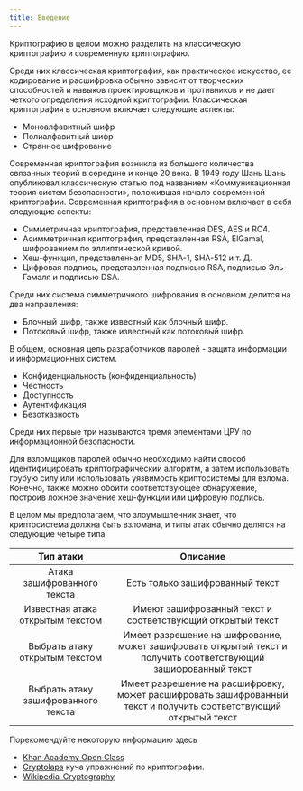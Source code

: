 ```yaml
---
title: Введение
---
```


Криптографию в целом можно разделить на классическую криптографию и современную криптографию.

Среди них классическая криптография, как практическое искусство, ее кодирование и расшифровка обычно зависит от
творческих способностей и навыков проектировщиков и противников и не дает четкого определения исходной криптографии.
Классическая криптография в основном включает следующие аспекты:

- Моноалфавитный шифр
- Полиалфавитный шифр
- Странное шифрование

Современная криптография возникла из большого количества связанных теорий в середине и конце 20 века. В 1949 году Шань
Шань опубликовал классическую статью под названием «Коммуникационная теория систем безопасности», положившая начало
современной криптографии. Современная криптография в основном включает в себя следующие аспекты:

- Симметричная криптография, представленная DES, AES и RC4.
- Асимметричная криптография, представленная RSA, ElGamal, шифрованием по эллиптической кривой.
- Хеш-функция, представленная MD5, SHA-1, SHA-512 и т. Д.
- Цифровая подпись, представленная подписью RSA, подписью Эль-Гамаля и подписью DSA.

Среди них система симметричного шифрования в основном делится на два направления:

- Блочный шифр, также известный как блочный шифр.
- Потоковый шифр, также известный как потоковый шифр.

В общем, основная цель разработчиков паролей - защита информации и информационных систем.

- Конфиденциальность (конфиденциальность)
- Честность
- Доступность
- Аутентификация
- Безотказность

Среди них первые три называются тремя элементами ЦРУ по информационной безопасности.

Для взломщиков паролей обычно необходимо найти способ идентифицировать криптографический алгоритм, а затем использовать
грубую силу или использовать уязвимость криптосистемы для взлома. Конечно, также можно обойти соответствующее
обнаружение, построив ложное значение хеш-функции или цифровую подпись.

В целом мы предполагаем, что злоумышленник знает, что криптосистема должна быть взломана, и типы атак обычно делятся на
следующие четыре типа:

| Тип атаки                            | Описание                                                                                                          |
| :----------------------------------: | :---------------------------------------------------------------------------------------------------------------: |
| Атака зашифрованного текста          | Есть только зашифрованный текст                                                                                   |
| Известная атака открытым текстом     | Имеют зашифрованный текст и соответствующий открытый текст                                                        |
| Выбрать атаку открытым текстом       | Имеет разрешение на шифрование, может зашифровать открытый текст и получить соответствующий зашифрованный текст   |
| Выбрать атаку зашифрованного текста  | Имеет разрешение на расшифровку, может расшифровать зашифрованный текст и получить соответствующий открытый текст |

Порекомендуйте некоторую информацию здесь

- [Khan Academy Open Class](<http://open.163.com/special/Khan/moderncryptography.html>)
- [Cryptolaps](<https://cryptopals.com/>) куча упражнений по криптографии.
- [Wikipedia-Cryptography](<https://en.wikipedia.org/wiki/Cryptography>)
